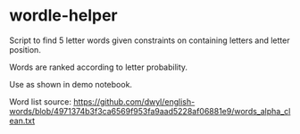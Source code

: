 # wordle-helper

Script to find 5 letter words given constraints on containing letters and letter position. 

Words are ranked according to letter probability. 

Use as shown in demo notebook. 

Word list source: https://github.com/dwyl/english-words/blob/4971374b3f3ca6569f953fa9aad5228af06881e9/words_alpha_clean.txt